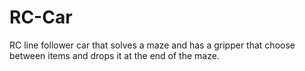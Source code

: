# RC-Car
RC line follower car that solves a maze and has a gripper that choose between items and drops it at the end of the maze.
